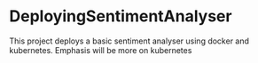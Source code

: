 # DeployingSentimentAnalyser

This project deploys a basic sentiment analyser using docker and kubernetes. Emphasis will be more on kubernetes